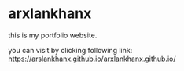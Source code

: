 # arxlankhanx



this is my portfolio website.



you can visit by clicking following link:
https://arslankhanx.github.io/arxlankhanx.github.io/
